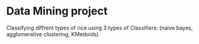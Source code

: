 # Data Mining project
Classifying diffrent types of rice using 3 types of Classifiers: (naive bayes, agglomerative clustering, KMedoids) 
